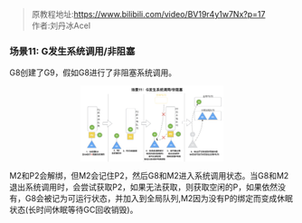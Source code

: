 > 原教程地址:https://www.bilibili.com/video/BV19r4y1w7Nx?p=17 \
> 作者:刘丹冰Acel

### 场景11: G发生系统调用/非阻塞

G8创建了G9，假如G8进行了非阻塞系统调用。

<img style="display: block; margin: 0 auto;" src="../img/syscall-noneblock.png" width="50%" alt="" />

​ M2和P2会解绑，但M2会记住P2，然后G8和M2进入系统调用状态。当G8和M2退出系统调用时，会尝试获取P2，如果无法获取，则获取空闲的P，如果依然没有，G8会被记为可运行状态，并加入到全局队列,M2因为没有P的绑定而变成休眠状态(长时间休眠等待GC回收销毁)。